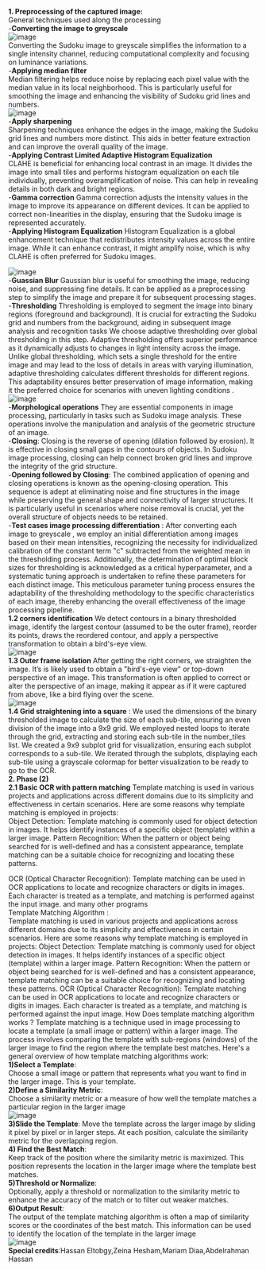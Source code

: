 **1. Preprocessing of the captured image:**<br>
General techniques used along the processing<br>
-**Converting the image to greyscale**<br>
![image](https://github.com/Mazen030/CV-sudoku-solver/assets/93229175/6db532b5-0208-47c8-acc6-25706c89333a)<br>
Converting the Sudoku image to greyscale simplifies the information to a single intensity channel, reducing computational complexity and focusing on luminance variations.<br>
-**Applying median filter**<br>
Median filtering helps reduce noise by replacing each pixel value with the median value in its local neighborhood. This is particularly useful for smoothing the image and enhancing the visibility of Sudoku grid lines and numbers.<br>
![image](https://github.com/Mazen030/CV-sudoku-solver/assets/93229175/8a586876-bb0e-4af7-ad1f-88bed854a705)<br>
-**Apply sharpening**<br>
Sharpening techniques enhance the edges in the image, making the Sudoku grid lines and numbers more distinct. This aids in better feature extraction and can improve the overall quality of the image.<br>
-**Applying Contrast Limited Adaptive Histogram Equalization**<br>
CLAHE is beneficial for enhancing local contrast in an image. It divides the image into small tiles and performs histogram equalization on each tile individually, preventing overamplification of noise. This can help in revealing details in both dark and bright regions.<br>
-**Gamma correction**
Gamma correction adjusts the intensity values in the image to improve its appearance on different devices. It can be applied to correct non-linearities in the display, ensuring that the Sudoku image is represented accurately.<br>
-**Applying Histogram Equalization**
Histogram Equalization is a global enhancement technique that redistributes intensity values across the entire image. While it can enhance contrast, it might amplify noise, which is why CLAHE is often preferred for Sudoku images.<br>

![image](https://github.com/Mazen030/CV-sudoku-solver/assets/93229175/6879a195-aa52-4bd2-afe2-7afa2f4e9865)<br>
-**Guassian Blur**
Gaussian blur is useful for smoothing the image, reducing noise, and suppressing fine details. It can be applied as a preprocessing step to simplify the image and prepare it for subsequent processing stages.<br>
-**Thresholding**
Thresholding is employed to segment the image into binary regions (foreground and background). It is crucial for extracting the Sudoku grid and numbers from the background, aiding in subsequent image analysis and recognition tasks
We choose adaptive thresholding over global thresholding in this step. Adaptive thresholding offers superior performance as it dynamically adjusts to changes in light intensity across the image. Unlike global thresholding, which sets a single threshold for the entire image and may lead to the loss of details in areas with varying illumination, adaptive thresholding calculates different thresholds for different regions. This adaptability ensures better preservation of image information, making it the preferred choice for scenarios with uneven lighting conditions .<br>
![image](https://github.com/Mazen030/CV-sudoku-solver/assets/93229175/643c9307-a371-46aa-a3dc-c8c67170ec09)<br>
-**Morphological operations**
They are essential components in image processing, particularly in tasks such as Sudoku image analysis. These operations involve the manipulation and analysis of the geometric structure of an image.<br>
-**Closing**:
Closing is the reverse of opening (dilation followed by erosion). It is effective in closing small gaps in the contours of objects. In Sudoku image processing, closing can help connect broken grid lines and improve the integrity of the grid structure.<br>
-**Opening followed by Closing**:
The combined application of opening and closing operations is known as the opening-closing operation.
This sequence is adept at eliminating noise and fine structures in the image while preserving the general shape and connectivity of larger structures.
It is particularly useful in scenarios where noise removal is crucial, yet the overall structure of objects needs to be retained.<br>
-**Test cases image processing differentiation** :
After converting each image to greyscale , we employ an initial differentiation among images based on their mean intensities, recognizing the necessity for individualized calibration of the constant term "c" subtracted from the weighted mean in the thresholding process. Additionally, the determination of optimal block sizes for thresholding is acknowledged as a critical hyperparameter, and a systematic tuning approach is undertaken to refine these parameters for each distinct image. This meticulous parameter tuning process ensures the adaptability of the thresholding methodology to the specific characteristics of each image, thereby enhancing the overall effectiveness of the image processing pipeline.<br>
**1.2 corners identification**
We detect contours in a binary thresholded image, identify the largest contour (assumed to be the outer frame), reorder its points, draws the reordered contour, and apply a perspective transformation to obtain a bird's-eye view.<br>
![image](https://github.com/Mazen030/CV-sudoku-solver/assets/93229175/92a7d9b9-7d48-48d8-bf87-90a577f90366)<br>
**1.3 Outer frame isolation**
After getting the right corners, we straighten the image.
It’s is likely used to obtain a "bird's-eye view" or top-down perspective of an image. This transformation is often applied to correct or alter the perspective of an image, making it appear as if it were captured from above, like a bird flying over the scene.<br>
![image](https://github.com/Mazen030/CV-sudoku-solver/assets/93229175/98865372-0630-4e93-ba05-88ddbe97a2b3)<br>
**1.4 Grid straightening into a square** :
We used the dimensions of the binary thresholded image to calculate the size of each sub-tile, ensuring an even division of the image into a 9x9 grid.
We employed nested loops to iterate through the grid, extracting and storing each sub-tile in the number_tiles list.
We created a 9x9 subplot grid for visualization, ensuring each subplot corresponds to a sub-tile.
We iterated through the subplots, displaying each sub-tile using a grayscale colormap for better visualization to be ready to go to the OCR.<br>
**2. Phase (2)**<br>
**2.1 Basic OCR with pattern matching**
Template matching is used in various projects and applications across different domains due to its simplicity and effectiveness in certain scenarios. Here are some reasons why template matching is employed in projects:<br>
Object Detection: Template matching is commonly used for object detection in images. It helps identify instances of a specific object (template) within a larger image.
Pattern Recognition: When the pattern or object being searched for is well-defined and has a consistent appearance, template matching can be a suitable choice for recognizing and locating these patterns.<br>

OCR (Optical Character Recognition): Template matching can be used in OCR applications to locate and recognize characters or digits in images. Each character is treated as a template, and matching is performed against the input image. and many other programs<br>
Template Matching Algorithm :<br>
Template matching is used in various projects and applications across different domains due to its simplicity and effectiveness in certain scenarios. Here are some reasons why template matching is employed in projects:
Object Detection: Template matching is commonly used for object detection in images. It helps identify instances of a specific object (template) within a larger image.
Pattern Recognition: When the pattern or object being searched for is well-defined and has a consistent appearance, template matching can be a suitable choice for recognizing and locating these patterns.
OCR (Optical Character Recognition): Template matching can be used in OCR applications to locate and recognize characters or digits in images. Each character is treated as a template, and matching is performed against the input image.
How Does template matching algorithm works ?
Template matching is a technique used in image processing to locate a template (a small image or pattern) within a larger image. The process involves comparing the template with sub-regions (windows) of the larger image to find the region where the template best matches. Here's a general overview of how template matching algorithms work:<br>
**1)Select a Template**:<br>
Choose a small image or pattern that represents what you want to find in the larger image. This is your template.<br>
**2)Define a Similarity Metric**:<br>
Choose a similarity metric or a measure of how well the template matches a particular region in the larger image<br>
![image](https://github.com/Mazen030/CV-sudoku-solver/assets/93229175/b102ddab-a0eb-4471-a685-364652855729)<br>
**3)Slide the Template**:
Move the template across the larger image by sliding it pixel by pixel or in larger steps. At each position, calculate the similarity metric for the overlapping region.<br>
**4) Find the Best Match**:<br>
Keep track of the position where the similarity metric is maximized. This position represents the location in the larger image where the template best matches.<br>
**5)Threshold or Normalize**:<br>
Optionally, apply a threshold or normalization to the similarity metric to enhance the accuracy of the match or to filter out weaker matches.
**6)Output Result**:<br>
The output of the template matching algorithm is often a map of similarity scores or the coordinates of the best match. This information can be used to identify the location of the template in the larger image<br>
![image](https://github.com/Mazen030/CV-sudoku-solver/assets/93229175/60082f49-45d0-4957-a324-68840f1d50e4)<br>
**Special credits**:Hassan Eltobgy,Zeina Hesham,Mariam Diaa,Abdelrahman Hassan

